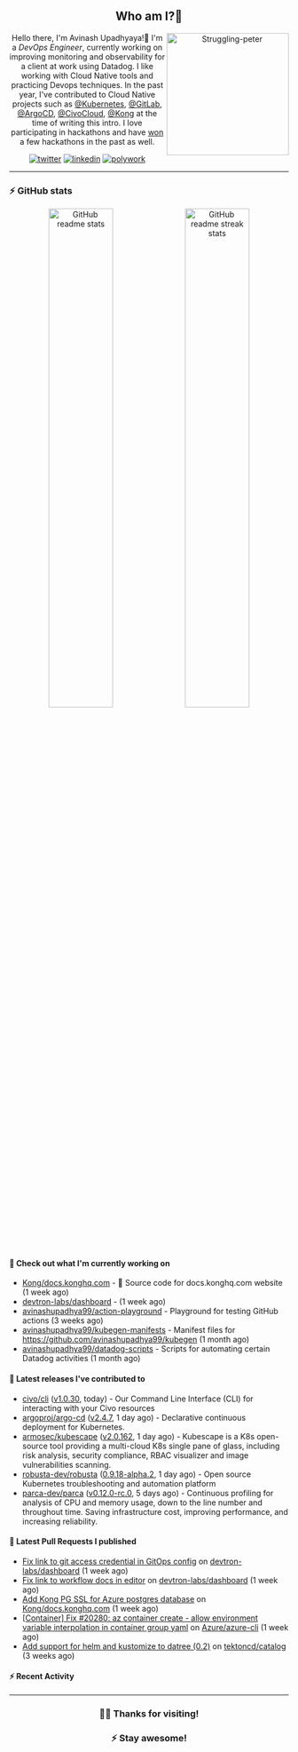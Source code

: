 <div align='center'>
  
## Who am I?🤔

<img align="right" width="220" src="https://media.giphy.com/media/YFkpsHWCsNUUo/giphy.gif" alt="Struggling-peter" />

Hello there, I'm Avinash Upadhyaya!👋 I'm a _DevOps Engineer_, currently working on improving monitoring and observability for a client at work using Datadog. I like working with Cloud Native tools and practicing Devops techniques. In the past year, I've contributed to Cloud Native projects such as [@Kubernetes](https://github.com/pulls?q=is%3Apr+author%3Aavinashupadhya99+archived%3Afalse+user%3Akubernetes), [@GitLab](https://gitlab.com/groups/gitlab-org/-/merge_requests?scope=all&state=all&author_username=avinashupadhya99), [@ArgoCD](https://github.com/pulls?q=is%3Apr+author%3Aavinashupadhya99+archived%3Afalse+user%3Aargoproj), [@CivoCloud](https://github.com/pulls?q=is%3Apr+author%3Aavinashupadhya99+archived%3Afalse+user%3Acivo), [@Kong](https://github.com/pulls?q=is%3Apr+author%3Aavinashupadhya99+archived%3Afalse+user%3AKong) at the time of writing this intro. I love participating in hackathons and have [won](https://devpost.com/avinashupadhya99) a few hackathons in the past as well.


[![twitter](https://img.shields.io/badge/-@avinash__ukr-%231DA1F2?style=for-the-badge&logo=twitter&logoColor=ffffff)](https://twitter.com/avinash_ukr)
[![linkedin](https://img.shields.io/badge/-Avinash%20Upadhyaya-%230A67C3?style=for-the-badge&logo=linkedin&logoColor=ffffff)](https://www.linkedin.com/in/avinash-upadhyaya/)
[![polywork](https://img.shields.io/badge/-@avinashupadhya99-%23338BFF?style=for-the-badge&logo=polywork&logoColor=ffffff)](https://www.polywork.com/avinashupadhya99)

---

</div>

### ⚡ GitHub stats

<p align="center">
  <img width="48%" src="https://github-readme-stats.vercel.app/api?username=avinashupadhya99&show_icons=true&theme=tokyonight" alt="GitHub readme stats" />
  <img width="48%" src="https://github-readme-streak-stats.herokuapp.com?user=avinashupadhya99&theme=dark&hide_border=true&date_format=M%20j%5B%2C%20Y%5D" alt="GitHub readme streak stats" />
</p>

#### 👷 Check out what I'm currently working on

- [Kong/docs.konghq.com](https://github.com/Kong/docs.konghq.com) - 🦍 Source code for docs.konghq.com website (1 week ago)
- [devtron-labs/dashboard](https://github.com/devtron-labs/dashboard) -  (1 week ago)
- [avinashupadhya99/action-playground](https://github.com/avinashupadhya99/action-playground) - Playground for testing GitHub actions (3 weeks ago)
- [avinashupadhya99/kubegen-manifests](https://github.com/avinashupadhya99/kubegen-manifests) - Manifest files for https://github.com/avinashupadhya99/kubegen (1 month ago)
- [avinashupadhya99/datadog-scripts](https://github.com/avinashupadhya99/datadog-scripts) - Scripts for automating certain Datadog activities (1 month ago)

#### 🔭 Latest releases I've contributed to

- [civo/cli](https://github.com/civo/cli) ([v1.0.30](https://github.com/civo/cli/releases/tag/v1.0.30), today) - Our Command Line Interface (CLI) for interacting with your Civo resources
- [argoproj/argo-cd](https://github.com/argoproj/argo-cd) ([v2.4.7](https://github.com/argoproj/argo-cd/releases/tag/v2.4.7), 1 day ago) - Declarative continuous deployment for Kubernetes.
- [armosec/kubescape](https://github.com/armosec/kubescape) ([v2.0.162](https://github.com/armosec/kubescape/releases/tag/v2.0.162), 1 day ago) - Kubescape is a K8s open-source tool providing a multi-cloud K8s single pane of glass, including risk analysis, security compliance, RBAC visualizer and image vulnerabilities scanning. 
- [robusta-dev/robusta](https://github.com/robusta-dev/robusta) ([0.9.18-alpha.2](https://github.com/robusta-dev/robusta/releases/tag/0.9.18-alpha.2), 1 day ago) - Open source Kubernetes troubleshooting and automation platform
- [parca-dev/parca](https://github.com/parca-dev/parca) ([v0.12.0-rc.0](https://github.com/parca-dev/parca/releases/tag/v0.12.0-rc.0), 5 days ago) - Continuous profiling for analysis of CPU and memory usage, down to the line number and throughout time. Saving infrastructure cost, improving performance, and increasing reliability.

#### 🔨 Latest Pull Requests I published

- [Fix link to git access credential in GitOps config](https://github.com/devtron-labs/dashboard/pull/427) on [devtron-labs/dashboard](https://github.com/devtron-labs/dashboard) (1 week ago)
- [Fix link to workflow docs in editor](https://github.com/devtron-labs/dashboard/pull/426) on [devtron-labs/dashboard](https://github.com/devtron-labs/dashboard) (1 week ago)
- [Add Kong PG SSL for Azure postgres database](https://github.com/Kong/docs.konghq.com/pull/4105) on [Kong/docs.konghq.com](https://github.com/Kong/docs.konghq.com) (1 week ago)
- [[Container] Fix #20280: az container create - allow environment variable interpolation in container group yaml](https://github.com/Azure/azure-cli/pull/23148) on [Azure/azure-cli](https://github.com/Azure/azure-cli) (1 week ago)
- [Add support for helm and kustomize to datree (0.2)](https://github.com/tektoncd/catalog/pull/1005) on [tektoncd/catalog](https://github.com/tektoncd/catalog) (3 weeks ago)

#### ⚡ Recent Activity

<!--START_SECTION:activity-->
<!--END_SECTION:activity-->



---

<div align='center'>
  
### 🙇‍♂️ Thanks for visiting!
### ⚡ Stay awesome!
  
</div>


